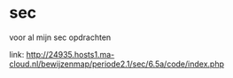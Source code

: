# sec
voor al mijn sec opdrachten

link: http://24935.hosts1.ma-cloud.nl/bewijzenmap/periode2.1/sec/6.5a/code/index.php

